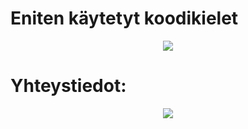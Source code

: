 <h1>
Eniten käytetyt koodikielet
</h1>
<p align="center">
    <img src="https://skillicons.dev/icons?i=git,mysql,js,html,css,lua,php,wordpress" />
</p>

<h1>
Yhteystiedot:
</h1>
<p align="center">
<a href="https://www.w3schools.com/">
    <img src="https://skillicons.dev/icons?i=discord" />
    </a>
</p>
